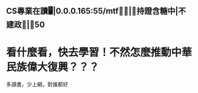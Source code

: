## CS專業在讀🖥|0.0.0.165:55/mtf🏳️‍⚧️|🍥持證含糖中|不建政🚫|🚪50
# 看什麼看，快去學習！不然怎麼推動中華民族偉大復興？？？
多讀書，少上網，對誰都好
<!--
**invalidval/invalidval** is a ✨ _special_ ✨ repository because its `README.md` (this file) appears on your GitHub profile.

Here are some ideas to get you started:

- 🔭 I’m currently working on ...
- 🌱 I’m currently learning ...
- 👯 I’m looking to collaborate on ...
- 🤔 I’m looking for help with ...
- 💬 Ask me about ...
- 📫 How to reach me: ...
- 😄 Pronouns: ...
- ⚡ Fun fact: ...
-->
